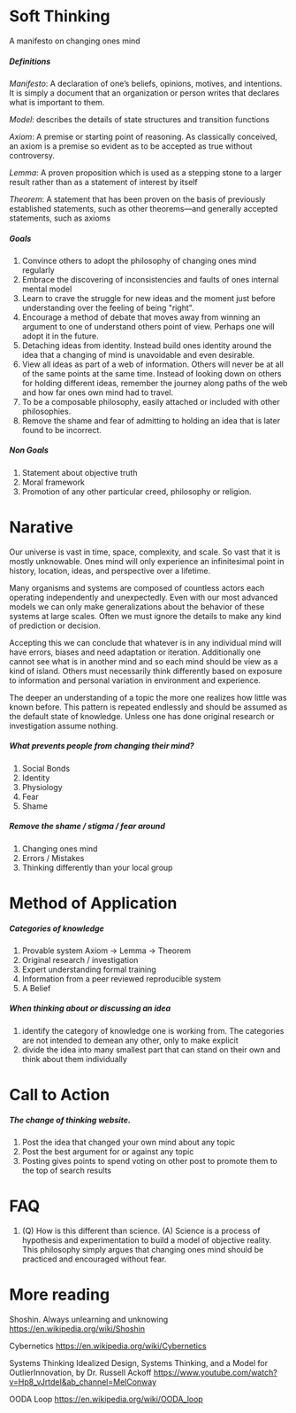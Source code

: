 # Soft Thinking
A manifesto on changing ones mind

##### Definitions
_Manifesto_: A declaration of one’s beliefs, opinions, motives, and intentions. It is simply a document that an organization or person writes that declares what is important to them.

_Model_: describes the details of state structures and transition functions

_Axiom_: A premise or starting point of reasoning. As classically conceived, an axiom is a premise so evident as to be accepted as true without controversy.

_Lemma_: A proven proposition which is used as a stepping stone to a larger result rather than as a statement of interest by itself

_Theorem_: A statement that has been proven on the basis of previously established statements, such as other theorems—and generally accepted statements, such as axioms

##### Goals
1. Convince others to adopt the philosophy of changing ones mind regularly
2. Embrace the discovering of inconsistencies and faults of ones internal mental model
3. Learn to crave the struggle for new ideas and the moment just before understanding over the feeling of being "right".
4. Encourage a method of debate that moves away from winning an argument to one of understand others point of view. Perhaps one will adopt it in the future.
5. Detaching ideas from identity. Instead build ones identity around the idea that a changing of mind is unavoidable and even desirable.
6. View all ideas as part of a web of information. Others will never be at all of the same points at the same time. Instead of looking down on others for holding different ideas, remember the journey along paths of the web and how far ones own mind had to travel.
7. To be a composable philosophy, easily attached or included with other philosophies.
8. Remove the shame and fear of admitting to holding an idea that is later found to be incorrect.

##### Non Goals
1. Statement about objective truth
2. Moral framework
3. Promotion of any other particular creed, philosophy or religion.

# Narative

Our universe is vast in time, space, complexity, and scale. So vast that it is mostly unknowable. Ones mind will only experience an infinitesimal point in history, location, ideas, and perspective over a lifetime.

Many organisms and systems are composed of countless actors each operating independently and unexpectedly. Even with our most advanced models we can only make generalizations about the behavior of these systems at large scales. Often we must ignore the details to make any kind of prediction or decision.

Accepting this we can conclude that whatever is in any individual mind will have errors, biases and need adaptation or iteration. Additionally one cannot see what is in another mind and so each mind should be view as a kind of island. Others must necessarily think differently based on exposure to information and personal variation in environment and experience.

The deeper an understanding of a topic the more one realizes how little was known before. This pattern is repeated endlessly and should be assumed as the default state of knowledge. Unless one has done original research or investigation assume nothing.

##### What prevents people from changing their mind?
1. Social Bonds
2. Identity
3. Physiology
4. Fear
5. Shame

##### Remove the shame / stigma / fear around
1. Changing ones mind
2. Errors / Mistakes
3. Thinking differently than your local group


# Method of Application
##### Categories of knowledge
1. Provable system Axiom -> Lemma -> Theorem
2. Original research / investigation
3. Expert understanding formal training
4. Information from a peer reviewed reproducible system
5. A Belief

##### When thinking about or discussing an idea
1. identify the category of knowledge one is working from. The categories are not intended to demean any other, only to make explicit
2. divide the idea into many smallest part that can stand on their own and think about them individually

# Call to Action
##### The change of thinking website.
1. Post the idea that changed your own mind about any topic
2. Post the best argument for or against any topic
3. Posting gives points to spend voting on other post to promote them to the top of search results

# FAQ
1. (Q) How is this different than science. (A) Science is a process of hypothesis and experimentation to build a model of objective reality. This philosophy simply argues that changing ones mind should be practiced and encouraged without fear.

# More reading
Shoshin. Always unlearning and unknowing
https://en.wikipedia.org/wiki/Shoshin

Cybernetics
https://en.wikipedia.org/wiki/Cybernetics

Systems Thinking
Idealized Design, Systems Thinking, and a Model for OutlierInnovation, by Dr. Russell Ackoff
https://www.youtube.com/watch?v=Hp8_vJrtdeI&ab_channel=MelConway

OODA Loop
https://en.wikipedia.org/wiki/OODA_loop
